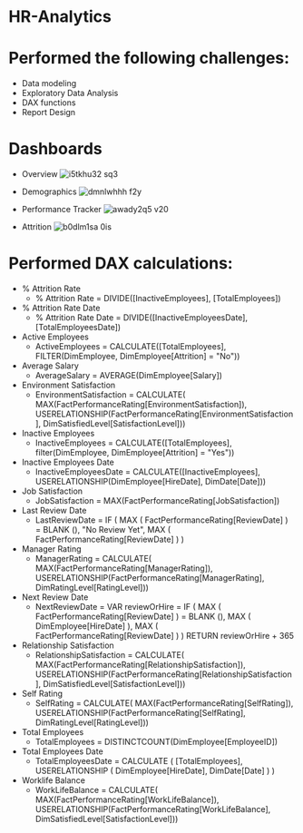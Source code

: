 # HR-Analytics

# Performed the following challenges:
- Data modeling
- Exploratory Data Analysis
- DAX functions
- Report Design

# Dashboards
- Overview
![i5tkhu32 sq3](https://github.com/MarcvWaes/HR-Analytics/assets/120553175/24abd0d4-1be3-4686-abd6-6e66a6df8678)

- Demographics
![dmnlwhhh f2y](https://github.com/MarcvWaes/HR-Analytics/assets/120553175/6657fe87-f57d-4ccf-aa58-910a98b3812e)

- Performance Tracker
![awady2q5 v20](https://github.com/MarcvWaes/HR-Analytics/assets/120553175/37de4aa2-755e-4b02-943a-fa19b6fc8625)

- Attrition
![b0dlm1sa 0is](https://github.com/MarcvWaes/HR-Analytics/assets/120553175/593ae1b6-b3bb-4f97-881d-1ea09a85e633)

# Performed DAX calculations:
- % Attrition Rate
  - % Attrition Rate = DIVIDE([InactiveEmployees], [TotalEmployees])
- % Attrition Rate Date
  - % Attrition Rate Date = DIVIDE([InactiveEmployeesDate], [TotalEmployeesDate])
- Active Employees
  - ActiveEmployees = CALCULATE([TotalEmployees], FILTER(DimEmployee, DimEmployee[Attrition] = "No"))
- Average Salary
  - AverageSalary = AVERAGE(DimEmployee[Salary])
- Environment Satisfaction
  - EnvironmentSatisfaction = 
CALCULATE(
    MAX(FactPerformanceRating[EnvironmentSatisfaction]), 
    USERELATIONSHIP(FactPerformanceRating[EnvironmentSatisfaction], DimSatisfiedLevel[SatisfactionLevel]))
- Inactive Employees
  - InactiveEmployees = CALCULATE([TotalEmployees], filter(DimEmployee, DimEmployee[Attrition] = "Yes"))
- Inactive Employees Date
  - InactiveEmployeesDate = CALCULATE([InactiveEmployees], USERELATIONSHIP(DimEmployee[HireDate], DimDate[Date]))
- Job Satisfaction
  - JobSatisfaction = MAX(FactPerformanceRating[JobSatisfaction])
- Last Review Date
  - LastReviewDate = 
IF (
    MAX ( FactPerformanceRating[ReviewDate] ) = BLANK (),
    "No Review Yet",
    MAX ( FactPerformanceRating[ReviewDate] )
)
- Manager Rating
  - ManagerRating = 
CALCULATE(
    MAX(FactPerformanceRating[ManagerRating]), 
    USERELATIONSHIP(FactPerformanceRating[ManagerRating], DimRatingLevel[RatingLevel]))
- Next Review Date
  - NextReviewDate = 
VAR reviewOrHire =
    IF (
        MAX ( FactPerformanceRating[ReviewDate] ) = BLANK (),
        MAX ( DimEmployee[HireDate] ),
        MAX ( FactPerformanceRating[ReviewDate] )
    )
RETURN
    reviewOrHire + 365
- Relationship Satisfaction
  - RelationshipSatisfaction = 
CALCULATE(
    MAX(FactPerformanceRating[RelationshipSatisfaction]), 
    USERELATIONSHIP(FactPerformanceRating[RelationshipSatisfaction], DimSatisfiedLevel[SatisfactionLevel]))
- Self Rating
  - SelfRating = 
CALCULATE(
    MAX(FactPerformanceRating[SelfRating]), 
    USERELATIONSHIP(FactPerformanceRating[SelfRating], DimRatingLevel[RatingLevel]))
- Total Employees
  - TotalEmployees = DISTINCTCOUNT(DimEmployee[EmployeeID])
- Total Employees Date
  - TotalEmployeesDate = 
CALCULATE (
    [TotalEmployees],
    USERELATIONSHIP ( DimEmployee[HireDate], DimDate[Date] )
)
- Worklife Balance
  - WorkLifeBalance = 
CALCULATE(
    MAX(FactPerformanceRating[WorkLifeBalance]), 
    USERELATIONSHIP(FactPerformanceRating[WorkLifeBalance], DimSatisfiedLevel[SatisfactionLevel]))
